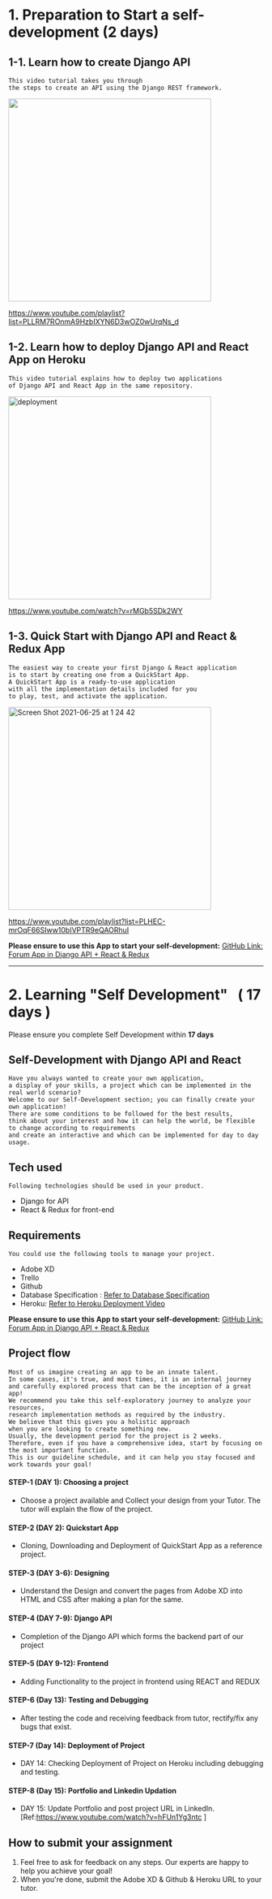 # 1. Preparation to Start a self-development (2 days)

## 1-1. Learn how to create Django API
```
This video tutorial takes you through 
the steps to create an API using the Django REST framework.
```
<a href="https://www.youtube.com/playlist?list=PLLRM7ROnmA9HzbIXYN6D3wOZ0wUrqNs_d">
<img width="400" src="https://user-images.githubusercontent.com/7912575/117539588-fa553280-b028-11eb-9222-e28f8fbe6f40.png">
<a>

https://www.youtube.com/playlist?list=PLLRM7ROnmA9HzbIXYN6D3wOZ0wUrqNs_d

## 1-2. Learn how to deploy Django API and React App on Heroku
```
This video tutorial explains how to deploy two applications
of Django API and React App in the same repository.
```
<a href="https://www.youtube.com/watch?v=rMGb5SDk2WY">
<img width="400" alt="deployment" src="https://user-images.githubusercontent.com/7912575/117539591-fb865f80-b028-11eb-8147-c6f9252bc275.png">
</a>

https://www.youtube.com/watch?v=rMGb5SDk2WY


## 1-3. Quick Start with Django API and React & Redux App
```
The easiest way to create your first Django & React application
is to start by creating one from a QuickStart App.
A QuickStart App is a ready-to-use application
with all the implementation details included for you
to play, test, and activate the application.
```

<a href="https://www.youtube.com/playlist?list=PLHEC-mrOqF66SIww10bIVPTR9eQAORhuI">
<img width="400" alt="Screen Shot 2021-06-25 at 1 24 42" src="https://user-images.githubusercontent.com/7912575/123324184-29c9eb00-d554-11eb-9310-d0aecefa458b.png">
</a>

https://www.youtube.com/playlist?list=PLHEC-mrOqF66SIww10bIVPTR9eQAORhuI

**Please ensure to use this App to start your self-development:** [GitHub Link: Forum App in Django API + React & Redux](https://github.com/Tech-i-s/techis-wd-forum-django-react)

---

# 2. Learning "Self Development" &nbsp; ( 17 days )
Please ensure you complete Self Development within **17 days**

## Self-Development with Django API and React
```
Have you always wanted to create your own application, 
a display of your skills, a project which can be implemented in the real world scenario? 
Welcome to our Self-Development section; you can finally create your own application! 
There are some conditions to be followed for the best results, 
think about your interest and how it can help the world, be flexible to change according to requirements
and create an interactive and which can be implemented for day to day usage.
```

## Tech used
```
Following technologies should be used in your product.
```
* Django for API
* React & Redux for front-end

## Requirements
```
You could use the following tools to manage your project. 
```
* Adobe XD
* Trello
* Github
* Database Specification : [Refer to Database Specification](https://docs.google.com/spreadsheets/d/197vKkcHHt-SWi50aYwDxzF2s9qSVAupyddDlBKw9pCc/edit#gid=1774957806)
* Heroku: [Refer to Heroku Deployment Video](https://www.youtube.com/watch?v=rMGb5SDk2WY)

**Please ensure to use this App to start your self-development:** [GitHub Link: Forum App in Django API + React & Redux](https://github.com/Tech-i-s/techis-wd-forum-django-react)

## Project flow 
```
Most of us imagine creating an app to be an innate talent. 
In some cases, it's true, and most times, it is an internal journey 
and carefully explored process that can be the inception of a great app! 
We recommend you take this self-exploratory journey to analyze your resources, 
research implementation methods as required by the industry. 
We believe that this gives you a holistic approach 
when you are looking to create something new. 
Usually, the development period for the project is 2 weeks. 
Therefore, even if you have a comprehensive idea, start by focusing on the most important function. 
This is our guideline schedule, and it can help you stay focused and work towards your goal!
```
#### STEP-1 (DAY 1): Choosing a project
* Choose a project available and Collect your design from your Tutor. The tutor will explain the flow of the project.
#### STEP-2 (DAY 2): Quickstart App
* Cloning, Downloading and Deployment of QuickStart App as a reference project.
#### STEP-3 (DAY 3-6): Designing
* Understand the Design and convert the pages from Adobe XD into HTML and CSS after making a plan for the same.
#### STEP-4 (DAY 7-9): Django API
* Completion of the Django API which forms the backend part of our project
#### STEP-5 (DAY 9-12): Frontend
* Adding Functionality to the project in frontend using REACT and REDUX
#### STEP-6 (Day 13): Testing and Debugging
* After testing the code and receiving feedback from tutor, rectify/fix any bugs that exist.
#### STEP-7 (Day 14): Deployment of Project
* DAY 14: Checking Deployment of Project on Heroku including debugging and testing.
#### STEP-8 (Day 15): Portfolio and Linkedin Updation
* DAY 15: Update Portfolio and post project URL in LinkedIn. [Ref:https://www.youtube.com/watch?v=hFUn1Yg3ntc ]


## How to submit your assignment

1. Feel free to ask for feedback on any steps. Our experts are happy to help you achieve your goal! 
2. When you're done, submit the Adobe XD & Github & Heroku URL to your tutor.

